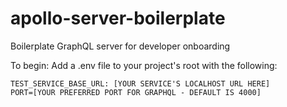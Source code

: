 # apollo-server-boilerplate
Boilerplate GraphQL server for developer onboarding

To begin: Add a .env file to your project's root with the following:
```
TEST_SERVICE_BASE_URL: [YOUR SERVICE'S LOCALHOST URL HERE]
PORT=[YOUR PREFERRED PORT FOR GRAPHQL - DEFAULT IS 4000]
```